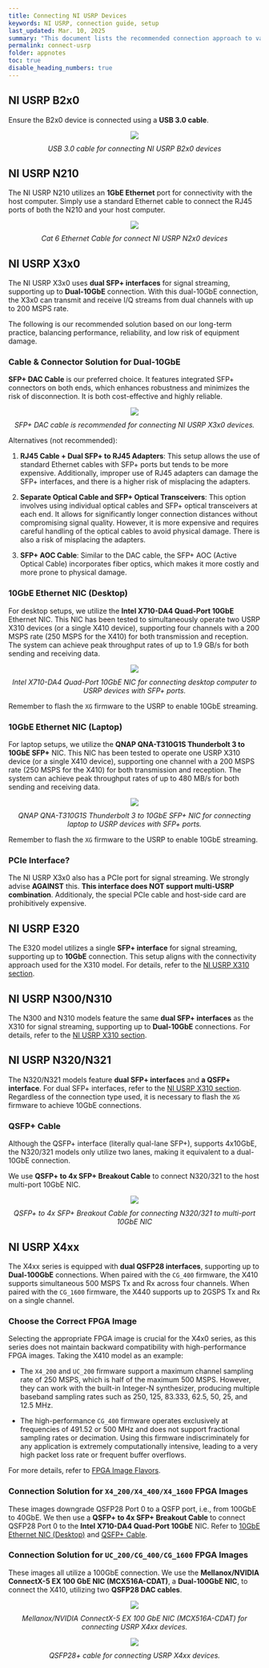 ```yaml
---
title: Connecting NI USRP Devices
keywords: NI USRP, connection guide, setup
last_updated: Mar. 10, 2025
summary: "This document lists the recommended connection approach to various NI USRP models, including B2x0/N2x0/E3x0/N3x0/X3x0/X4x0."
permalink: connect-usrp
folder: appnotes
toc: true
disable_heading_numbers: true
---
```


## NI USRP B2x0

Ensure the B2x0 device is connected using a **USB 3.0 cable**. 

<div style="text-align: center;">
  <img src="images/usrp/usb3.png" style="max-height: 180px">
  <p style="font-style: italic; margin-top: 10px;">USB 3.0 cable for connecting NI USRP B2x0 devices</p>
</div>


## NI USRP N210

The NI USRP N210 utilizes an **1GbE Ethernet** port for connectivity with the host computer. Simply use a standard Ethernet cable to connect the RJ45 ports of both the N210 and your host computer.


<div style="text-align: center;">
  <img src="images/usrp/cat6-cable.png" style="max-height: 180px">
  <p style="font-style: italic; margin-top: 10px;">Cat 6 Ethernet Cable for connect NI USRP N2x0 devices</p>
</div>


## NI USRP X3x0

The NI USRP X3x0 uses **dual SFP+ interfaces** for signal streaming, supporting up to **Dual-10GbE** connection. With this dual-10GbE connection, the X3x0 can transmit and receive I/Q streams from dual channels with up to 200 MSPS rate.

The following is our recommended solution based on our long-term practice, balancing performance, reliability, and low risk of equipment damage.

### Cable & Connector Solution for Dual-10GbE

**SFP+ DAC Cable** is our preferred choice. It features integrated SFP+ connectors on both ends, which enhances robustness and minimizes the risk of disconnection. It is both cost-effective and highly reliable.


<div style="text-align: center;">
  <img src="images/usrp/sfp+dac-cable.png" style="max-height: 180px">
  <p style="font-style: italic; margin-top: 10px;">SFP+ DAC cable is recommended for connecting NI USRP X3x0 devices.</p>
</div>


Alternatives (not recommended):
    
1. **RJ45 Cable + Dual SFP+ to RJ45 Adapters**: This setup allows the use of standard Ethernet cables with SFP+ ports but tends to be more expensive. Additionally, improper use of RJ45 adapters can damage the SFP+ interfaces, and there is a higher risk of misplacing the adapters.

2. **Separate Optical Cable and SFP+ Optical Transceivers**: This option involves using individual optical cables and SFP+ optical transceivers at each end. It allows for significantly longer connection distances without compromising signal quality. However, it is more expensive and requires careful handling of the optical cables to avoid physical damage. There is also a risk of misplacing the adapters.

3. **SFP+ AOC Cable**: Similar to the DAC cable, the SFP+ AOC (Active Optical Cable) incorporates fiber optics, which makes it more costly and more prone to physical damage.

### 10GbE Ethernet NIC (Desktop)

For desktop setups, we utilize the **Intel X710-DA4 Quad-Port 10GbE** Ethernet NIC. This NIC has been tested to simultaneously operate two USRP X310 devices (or a single X410 device), supporting four channels with a 200 MSPS rate (250 MSPS for the X410) for both transmission and reception. The system can achieve peak throughput rates of up to 1.9 GB/s for both sending and receiving data.

<div style="text-align: center;">
  <img src="images/usrp/x710-nic.png" style="max-height: 180px">
  <p style="font-style: italic; margin-top: 10px;">Intel X710-DA4 Quad-Port 10GbE NIC for connecting desktop computer to USRP devices with SFP+ ports.</p>
</div>

Remember to flash the `XG` firmware to the USRP to enable 10GbE streaming.

### 10GbE Ethernet NIC (Laptop)

For laptop setups, we utilize the **QNAP QNA-T310G1S Thunderbolt 3 to 10GbE SFP+** NIC. This NIC has been tested to operate one USRP X310 device (or a single X410 device), supporting one channel with a 200 MSPS rate (250 MSPS for the X410) for both transmission and reception. The system can achieve peak throughput rates of up to 480 MB/s for both sending and receiving data.

<div style="text-align: center;">
  <img src="images/usrp/QNA-T310G1S.png" style="max-height: 180px">
  <p style="font-style: italic; margin-top: 10px;">QNAP QNA-T310G1S Thunderbolt 3 to 10GbE SFP+ NIC for connecting laptop to USRP devices with SFP+ ports.</p>
</div>

Remember to flash the `XG` firmware to the USRP to enable 10GbE streaming.

### PCIe Interface?

The NI USRP X3x0 also has a PCIe port for signal streaming. We strongly advise **AGAINST** this. **This interface does NOT support multi-USRP combination**. Additionaly, the special PCIe cable and host-side card are prohibitively expensive.

## NI USRP E320

The E320 model utilizes a single **SFP+ interface** for signal streaming, supporting up to **10GbE** connection. This setup aligns with the connectivity approach used for the X310 model. For details, refer to the [NI USRP X310 section](#ni-usrp-x3x0).

## NI USRP N300/N310

The N300 and N310 models feature the same **dual SFP+ interfaces** as the X310 for signal streaming, supporting up to **Dual-10GbE** connections. For details, refer to the [NI USRP X310 section](#ni-usrp-x3x0).

## NI USRP N320/N321

The N320/N321 models feature **dual SFP+ interfaces** and **a QSFP+ interface**. For dual SFP+ interfaces, refer to the [NI USRP X310 section](#ni-usrp-x3x0). Regardless of the connection type used, it is necessary to flash the `XG` firmware to achieve 10GbE connections.

### QSFP+ Cable

Although the QSFP+ interface (literally qual-lane SFP+), supports 4x10GbE, the N320/321 models only utilize two lanes, making it equivalent to a dual-10GbE connection.

We use **QSFP+ to 4x SFP+ Breakout Cable** to connect N320/321 to the host multi-port 10GbE NIC.

<div style="text-align: center;">
  <img src="images/usrp/qsfp+breakout.png" style="max-height: 180px">
  <p style="font-style: italic; margin-top: 10px;">QSFP+ to 4x SFP+ Breakout Cable for connecting N320/321 to multi-port 10GbE NIC</p>
</div>

## NI USRP X4xx

The X4xx series is equipped with **dual QSFP28 interfaces**, supporting up to **Dual-100GbE** connections. When paired with the `CG_400` firmware, the X410 supports simultaneous 500 MSPS Tx and Rx across four channels. When paired with the `CG_1600` firmware, the X440 supports up to 2GSPS Tx and Rx on a single channel. 

### Choose the Correct FPGA Image
Selecting the appropriate FPGA image is crucial for the X4x0 series, as this series does not maintain backward compatibility with high-performance FPGA images. Taking the X410 model as an example:

* The `X4_200` and `UC_200` firmware support a maximum channel sampling rate of 250 MSPS, which is half of the maximum 500 MSPS. However, they can work with the built-in Integer-N synthesizer, producing multiple baseband sampling rates such as 250, 125, 83.333, 62.5, 50, 25, and 12.5 MHz. 

* The high-performance `CG_400` firmware operates exclusively at frequencies of 491.52 or 500 MHz and does not support fractional sampling rates or decimation. Using this firmware indiscriminately for any application is extremely computationally intensive, leading to a very high packet loss rate or frequent buffer overflows.

For more details, refer to [FPGA Image Flavors](https://files.ettus.com/manual/page_usrp_x4xx.html#x4xx_updating_fpga_types).

### Connection Solution for `X4_200/X4_400/X4_1600` FPGA Images

These images downgrade QSFP28 Port 0 to a QSFP port, i.e., from 100GbE to 40GbE. We then use a **QSFP+ to 4x SFP+ Breakout Cable** to connect QSFP28 Port 0 to the **Intel X710-DA4 Quad-Port 10GbE** NIC. Refer to [10GbE Ethernet NIC (Desktop)](#10gbe-ethernet-nic-desktop) and [QSFP+ Cable](#qsfp-cable).

### Connection Solution for `UC_200/CG_400/CG_1600` FPGA Images

These images all utilize a 100GbE connection. We use the **Mellanox/NVIDIA ConnectX-5 EX 100 GbE NIC (MCX516A-CDAT)**, a **Dual-100GbE NIC**, to connect the X410, utilizing two **QSFP28 DAC cables**.


<div style="text-align: center;">
  <img src="images/usrp/mcx516a.png" style="max-height: 180px">
  <p style="font-style: italic; margin-top: 10px;">Mellanox/NVIDIA ConnectX-5 EX 100 GbE NIC (MCX516A-CDAT) for connecting USRP X4xx devices.</p>
</div>



<div style="text-align: center;">
  <img src="images/usrp/qsfp28+.png" style="max-height: 180px">
  <p style="font-style: italic; margin-top: 10px;">QSFP28+ cable for connecting USRP X4xx devices.</p>
</div>
